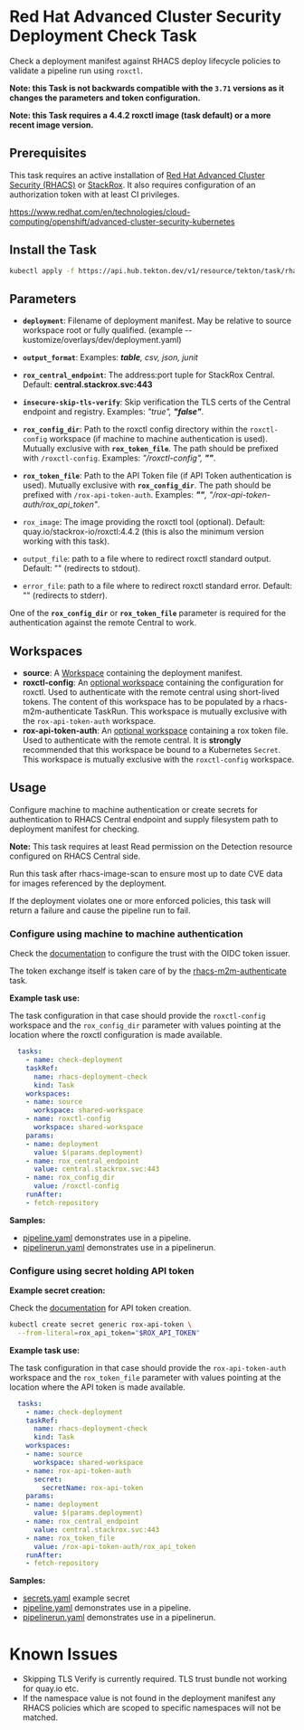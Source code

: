 # Red Hat Advanced Cluster Security Deployment Check Task

Check a deployment manifest against RHACS deploy lifecycle policies to validate a pipeline run using `roxctl`.

**Note: this Task is not backwards compatible with the `3.71` versions as it changes the parameters and token configuration.**

**Note: this Task requires a 4.4.2 roxctl image (task default) or a more recent image version.**

## Prerequisites

This task requires an active installation of [Red Hat Advanced Cluster Security (RHACS)](https://www.redhat.com/en/resources/advanced-cluster-security-for-kubernetes-datasheet) or [StackRox](https://www.stackrox.io).  It also requires configuration of an authorization token with at least CI privileges.

<https://www.redhat.com/en/technologies/cloud-computing/openshift/advanced-cluster-security-kubernetes>

## Install the Task

```bash
kubectl apply -f https://api.hub.tekton.dev/v1/resource/tekton/task/rhacs-deployment-check/4.0/raw
```

## Parameters

- **`deployment`**: Filename of deployment manifest. May be relative to source workspace root or fully qualified. (example -- kustomize/overlays/dev/deployment.yaml)
- **`output_format`**:  Examples: _**table**, csv, json, junit_

- **`rox_central_endpoint`**: The address:port tuple for StackRox Central. Default: **central.stackrox.svc:443**
- **`insecure-skip-tls-verify`**: Skip verification the TLS certs of the Central endpoint and registry. Examples: _"true", **"false"**_.
- **`rox_config_dir`**: Path to the roxctl config directory within the `roxctl-config` workspace (if machine to machine authentication is used). Mutually exclusive with **`rox_token_file`**. The path should be prefixed with `/roxctl-config`. Examples: _"/roxctl-config", **""**_.
- **`rox_token_file`**: Path to the API Token file (if API Token authentication is used). Mutually exclusive with **`rox_config_dir`**. The path should be prefixed with `/rox-api-token-auth`. Examples: _**""**, "/rox-api-token-auth/rox_api_token"_.
- `rox_image`: The image providing the roxctl tool (optional). Default: quay.io/stackrox-io/roxctl:4.4.2 (this is also the minimum version working with this task). 
- `output_file`: path to a file where to redirect roxctl standard output. Default: "" (redirects to stdout).
- `error_file`: path to a file where to redirect roxctl standard error. Default: "" (redirects to stderr).

One of the **`rox_config_dir`** or **`rox_token_file`** parameter is required for the authentication against the remote Central to work.

## Workspaces

- **source**: A [Workspace](https://github.com/tektoncd/pipeline/blob/main/docs/workspaces.md) containing the deployment manifest.
- **roxctl-config**: An [optional workspace](https://github.com/tektoncd/pipeline/blob/main/docs/workspaces.md#optional-workspaces) containing the configuration for roxctl. Used to authenticate with the remote central using short-lived tokens. The content of this workspace has to be populated by a rhacs-m2m-authenticate TaskRun. This workspace is mutually exclusive with the `rox-api-token-auth` workspace.
- **rox-api-token-auth**: An [optional workspace](https://github.com/tektoncd/pipeline/blob/main/docs/workspaces.md#optional-workspaces) containing a rox token file. Used to authenticate with the remote central. It is **strongly** recommended that this workspace be bound to a Kubernetes `Secret`. This workspace is mutually exclusive with the `roxctl-config` workspace.

## Usage

Configure machine to machine authentication or create secrets for authentication to RHACS Central endpoint and supply filesystem path to deployment manifest for checking.

**Note:** This task requires at least Read permission on the Detection resource configured on RHACS Central side.

Run this task after rhacs-image-scan to ensure most up to date CVE data for images referenced by the deployment.

If the deployment violates one or more enforced policies, this task will return a failure and cause the pipeline run to fail. 

### Configure using machine to machine authentication

Check the [documentation](https://docs.openshift.com/acs/operating/manage-user-access/configure-short-lived-access.html#configure-short-lived-access_configure-short-lived-access) to configure the trust with the OIDC token issuer.

The token exchange itself is taken care of by the [rhacs-m2m-authenticate](../../rhacs-m2m-authenticate) task.

**Example task use:**

The task configuration in that case should provide the `roxctl-config` workspace and the `rox_config_dir` parameter with values pointing at the location where the roxctl configuration is made available.

```yaml
  tasks:
    - name: check-deployment
    taskRef:
      name: rhacs-deployment-check
      kind: Task
    workspaces:
    - name: source
      workspace: shared-workspace
    - name: roxctl-config
      workspace: shared-workspace
    params:
    - name: deployment
      value: $(params.deployment)
    - name: rox_central_endpoint
      value: central.stackrox.svc:443
    - name: rox_config_dir
      value: /roxctl-config
    runAfter:
    - fetch-repository
```

**Samples:**

* [pipeline.yaml](samples/with-m2m-token/pipeline.yaml) demonstrates use in a pipeline.
* [pipelinerun.yaml](samples/with-m2m-token/pipelinerun.yaml) demonstrates use in a pipelinerun.

### Configure using secret holding API token

**Example secret creation:**

Check the [documentation](https://docs.openshift.com/acs/configuration/configure-api-token.html) for API token creation.

```bash
kubectl create secret generic rox-api-token \
  --from-literal=rox_api_token="$ROX_API_TOKEN"
```

**Example task use:**

The task configuration in that case should provide the `rox-api-token-auth` workspace and the `rox_token_file` parameter with values pointing at the location where the API token is made available.

```yaml
  tasks:
    - name: check-deployment
    taskRef:
      name: rhacs-deployment-check
      kind: Task
    workspaces:
    - name: source
      workspace: shared-workspace
    - name: rox-api-token-auth
      secret:
        secretName: rox-api-token
    params:
    - name: deployment
      value: $(params.deployment)
    - name: rox_central_endpoint
      value: central.stackrox.svc:443
    - name: rox_token_file
      value: /rox-api-token-auth/rox_api_token
    runAfter:
    - fetch-repository
```

**Samples:**

* [secrets.yaml](samples/with-api-token/secrets.yaml) example secret
* [pipeline.yaml](samples/with-api-token/pipeline.yaml) demonstrates use in a pipeline.
* [pipelinerun.yaml](samples/with-api-token/pipelinerun.yaml) demonstrates use in a pipelinerun.

# Known Issues

* Skipping TLS Verify is currently required. TLS trust bundle not working for quay.io etc.
* If the namespace value is not found in the deployment manifest any RHACS policies which are scoped to specific namespaces will not be matched.
